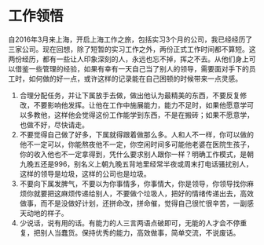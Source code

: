 # 工作领悟

自2016年3月来上海，开启上海工作之旅，包括实习3个月的公司，我已经经历了三家公司。现在回想，除了短暂的实习工作之外，两份正式工作时间都不算短。这两份经历，都有一些让人印象深刻的人，永远也忘不掉，挥之不去。从他们身上可以借鉴一些管理的经验，如果有幸有一天自己当了别人的领导，需要面对手下的员工时，如何做的好一点，或许这样的记录能在自己困顿的时候带来一点灵感。

1. 合理分配任务，并让下属放手去做，做出他认为最精美的东西，不要反复修改，不要影响他发挥。让他在工作中施展能力，能力不足时，如果他愿意学可以多教他，这样他会觉得这份工作能学到东西，不是在搬砖；如果不愿意学，也做不好，尽快请走。
2. 不要觉得自己做了好多，下属就得跟着做那么多。人和人不一样，你可以做的他不一定可以，你能熬夜他不一定，你空闲时间多可能他老婆在医院生孩子，你的收入他也不一定拿得到，凭什么要求别人跟你一样？明确工作模式，是朝九晚五还是996，别名义上朝九晚五背地里经常半夜或周末打电话骚扰别人，这样的领导是垃圾，这样的公司也是垃圾。
3. 不要向下属发脾气，不要以为你事情多，你事情大，你是领导，你领导找你麻烦你就要把这麻烦传递给别人，不要做个垃圾人，把好的情绪传递出去，高效做事，而不是没做好计划，还拼命改，拼命催，觉得自己很忙很辛苦，一副感天动地的样子。
4. 少说话，说有用的话。有能力的人三言两语点破即可，无能的人才会不停重复，把别人当蠢货。保持优秀的能力，高效做事，简单交流，不说废话。